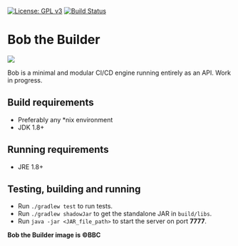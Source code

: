 [![License: GPL v3](https://img.shields.io/badge/license-GPL%20v3-blue.svg)](http://www.gnu.org/licenses/gpl-3.0)
[![Build Status](https://travis-ci.org/lispyclouds/bob.svg?branch=master)](https://travis-ci.org/lispyclouds/bob)

# Bob the Builder

![](http://vignette2.wikia.nocookie.net/dreamlogos/images/8/8d/Btb1.png/revision/latest?cb=20150801085138)

Bob is a minimal and modular CI/CD engine running entirely as an API.
Work in progress.

## Build requirements
- Preferably any *nix environment
- JDK 1.8+

## Running requirements
- JRE 1.8+

## Testing, building and running
- Run `./gradlew test` to run tests.
- Run `./gradlew shadowJar` to get the standalone JAR in `build/libs`.
- Run `java -jar <JAR_file_path>` to start the server on port **7777**.

**Bob the Builder image is ©BBC**
